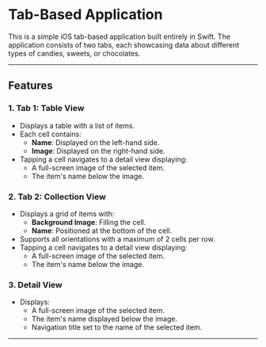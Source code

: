 # Tab-Based Application  

This is a simple iOS tab-based application built entirely in Swift. The application consists of two tabs, each showcasing data about different types of candies, sweets, or chocolates.

---

## Features  

### 1. **Tab 1: Table View**  
- Displays a table with a list of items.  
- Each cell contains:  
  - **Name**: Displayed on the left-hand side.  
  - **Image**: Displayed on the right-hand side.  
- Tapping a cell navigates to a detail view displaying:  
  - A full-screen image of the selected item.  
  - The item's name below the image.

### 2. **Tab 2: Collection View**  
- Displays a grid of items with:  
  - **Background Image**: Filling the cell.  
  - **Name**: Positioned at the bottom of the cell.  
- Supports all orientations with a maximum of 2 cells per row.  
- Tapping a cell navigates to a detail view displaying:  
  - A full-screen image of the selected item.  
  - The item's name below the image.

### 3. **Detail View**  
- Displays:  
  - A full-screen image of the selected item.  
  - The item's name displayed below the image.  
  - Navigation title set to the name of the selected item.

---
